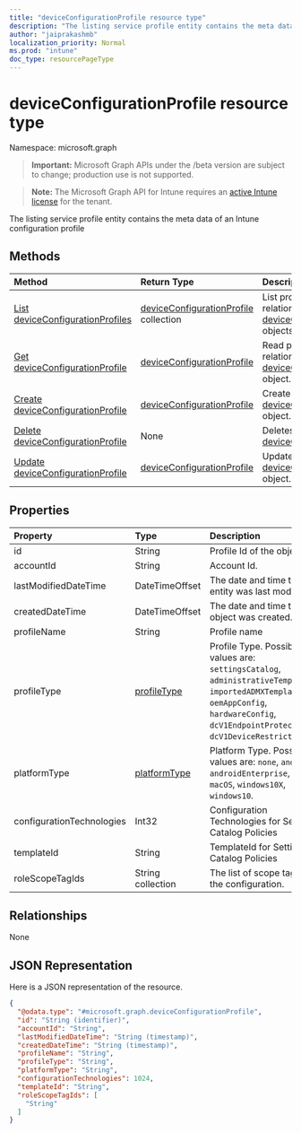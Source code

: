 ```yaml
---
title: "deviceConfigurationProfile resource type"
description: "The listing service profile entity contains the meta data of an Intune configuration profile "
author: "jaiprakashmb"
localization_priority: Normal
ms.prod: "intune"
doc_type: resourcePageType
---
```


# deviceConfigurationProfile resource type

Namespace: microsoft.graph

> **Important:** Microsoft Graph APIs under the /beta version are subject to change; production use is not supported.

> **Note:** The Microsoft Graph API for Intune requires an [active Intune license](https://go.microsoft.com/fwlink/?linkid=839381) for the tenant.

The listing service profile entity contains the meta data of an Intune configuration profile 

## Methods
|Method|Return Type|Description|
|:---|:---|:---|
|[List deviceConfigurationProfiles](../api/intune-policylistingservice-deviceconfigurationprofile-list.md)|[deviceConfigurationProfile](../resources/intune-policylistingservice-deviceconfigurationprofile.md) collection|List properties and relationships of the [deviceConfigurationProfile](../resources/intune-policylistingservice-deviceconfigurationprofile.md) objects.|
|[Get deviceConfigurationProfile](../api/intune-policylistingservice-deviceconfigurationprofile-get.md)|[deviceConfigurationProfile](../resources/intune-policylistingservice-deviceconfigurationprofile.md)|Read properties and relationships of the [deviceConfigurationProfile](../resources/intune-policylistingservice-deviceconfigurationprofile.md) object.|
|[Create deviceConfigurationProfile](../api/intune-policylistingservice-deviceconfigurationprofile-create.md)|[deviceConfigurationProfile](../resources/intune-policylistingservice-deviceconfigurationprofile.md)|Create a new [deviceConfigurationProfile](../resources/intune-policylistingservice-deviceconfigurationprofile.md) object.|
|[Delete deviceConfigurationProfile](../api/intune-policylistingservice-deviceconfigurationprofile-delete.md)|None|Deletes a [deviceConfigurationProfile](../resources/intune-policylistingservice-deviceconfigurationprofile.md).|
|[Update deviceConfigurationProfile](../api/intune-policylistingservice-deviceconfigurationprofile-update.md)|[deviceConfigurationProfile](../resources/intune-policylistingservice-deviceconfigurationprofile.md)|Update the properties of a [deviceConfigurationProfile](../resources/intune-policylistingservice-deviceconfigurationprofile.md) object.|

## Properties
|Property|Type|Description|
|:---|:---|:---|
|id|String|Profile Id of the object.|
|accountId|String|Account Id.|
|lastModifiedDateTime|DateTimeOffset|The date and time the entity was last modified.|
|createdDateTime|DateTimeOffset|The date and time the object was created.|
|profileName|String|Profile name|
|profileType|[profileType](../resources/intune-policylistingservice-profiletype.md)|Profile Type. Possible values are: `settingsCatalog`, `administrativeTemplates`, `importedADMXTemplates`, `oemAppConfig`, `hardwareConfig`, `dcV1EndpointProtection`, `dcV1DeviceRestrictions`.|
|platformType|[platformType](../resources/intune-policylistingservice-platformtype.md)|Platform Type. Possible values are: `none`, `android`, `androidEnterprise`, `iOS`, `macOS`, `windows10X`, `windows10`.|
|configurationTechnologies|Int32|Configuration Technologies for Settins Catalog Policies|
|templateId|String|TemplateId for Settings Catalog Policies|
|roleScopeTagIds|String collection|The list of scope tags for the configuration.|

## Relationships
None

## JSON Representation
Here is a JSON representation of the resource.
<!-- {
  "blockType": "resource",
  "keyProperty": "id",
  "@odata.type": "microsoft.graph.deviceConfigurationProfile"
}
-->
``` json
{
  "@odata.type": "#microsoft.graph.deviceConfigurationProfile",
  "id": "String (identifier)",
  "accountId": "String",
  "lastModifiedDateTime": "String (timestamp)",
  "createdDateTime": "String (timestamp)",
  "profileName": "String",
  "profileType": "String",
  "platformType": "String",
  "configurationTechnologies": 1024,
  "templateId": "String",
  "roleScopeTagIds": [
    "String"
  ]
}
```
